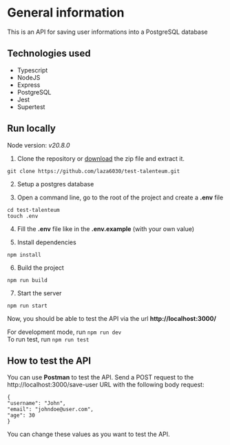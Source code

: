 # General information

This is an API for saving user informations into a PostgreSQL database

## Technologies used

<ul>
    <li>Typescript</li>
    <li>NodeJS</li>
    <li>Express</li>
    <li>PostgreSQL</li>
    <li>Jest</li>
    <li>Supertest</li>
</ul>

## Run locally

Node version: _v20.8.0_

1. Clone the repository or [download](https://github.com/laza6030/test-talenteum/archive/refs/heads/main.zip) the zip file and extract it.

```
git clone https://github.com/laza6030/test-talenteum.git
```

2. Setup a postgres database

3. Open a command line, go to the root of the project and create a **.env** file

```
cd test-talenteum
touch .env
```

4. Fill the **.env** file like in the **.env.example** (with your own value)

5. Install dependencies

```
npm install
```

6. Build the project

```
npm run build
```

7. Start the server

```
npm run start
```

Now, you should be able to test the API via the url **http://localhost:3000/**

For development mode, run `npm run dev`
<br/>To run test, run `npm run test`

## How to test the API

You can use **Postman** to test the API. Send a POST request to the http://localhost:3000/save-user URL with the following body request:

```
{
"username": "John",
"email": "johndoe@user.com",
"age": 30
}
```

You can change these values as you want to test the API.
